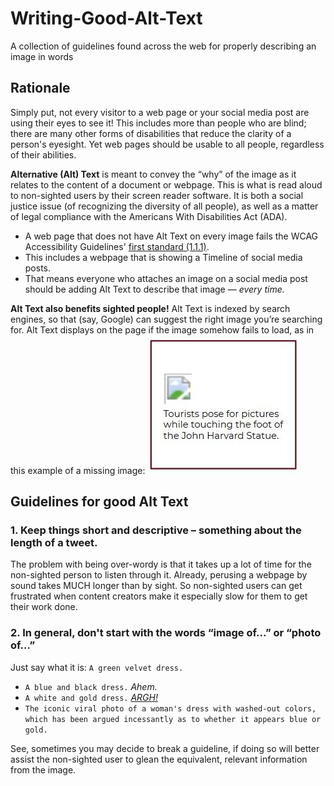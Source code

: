 # Writing-Good-Alt-Text
A collection of guidelines found across the web for properly describing an image in words

## Rationale
Simply put, not every visitor to a web page or your social media post are using their eyes to see it! This includes more than people who are blind; there are many other forms of disabilities that reduce the clarity of a person's eyesight. Yet web pages should be usable to all people, regardless of their abilities.

**Alternative (Alt) Text** is meant to convey the “why” of the image as it relates to the content of a document or webpage. This is what is read aloud to non-sighted users by their screen reader software. It is both a social justice issue (of recognizing the diversity of all people), as well as a matter of legal compliance with the Americans With Disabilities Act (ADA).
- A web page that does not have Alt Text on every image fails the WCAG Accessibility Guidelines' [first standard (1.1.1)](https://www.boia.org/wcag2/cp/1.1.1).
- This includes a webpage that is showing a Timeline of social media posts.
- That means everyone who attaches an image on a social media post should be adding Alt Text to describe that image — *every time.*

**Alt Text also benefits sighted people!** Alt Text is indexed by search engines, so that (say, Google) can suggest the right image you’re searching for. Alt Text displays on the page if the image somehow fails to load, as in this example of a missing image:
![screenshot demonstrates how a missing image renders on a webpage. An small icon of a broken image with some text below it which reads: Tourists pose for pictures while touching the foot of the John Harvard Statute.](examples/image_not_found.jpg)

## Guidelines for good Alt Text
### 1. Keep things short and descriptive – something about the length of a tweet.
The problem with being over-wordy is that it takes up a lot of time for the non-sighted person to listen through it. Already, perusing a webpage by sound takes MUCH longer than by sight. So non-sighted users can get frustrated when content creators make it especially slow for them to get their work done.

### 2. In general, don't start with the words “image of…” or “photo of…”
Just say what it is:  `A green velvet dress.`
- `A blue and black dress.`
*Ahem.* 
- `A white and gold dress.`
*[ARGH!](https://en.wikipedia.org/wiki/The_dress)*
- `The iconic viral photo of a woman's dress with washed-out colors, which has been argued incessantly as to whether it appears blue or gold.`

See, sometimes you may decide to break a guideline, if doing so will better assist the non-sighted user to glean the equivalent, relevant information from the image.

